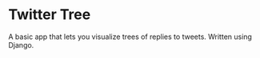 # Twitter Tree

A basic app that lets you visualize trees of replies to tweets. Written using Django.
